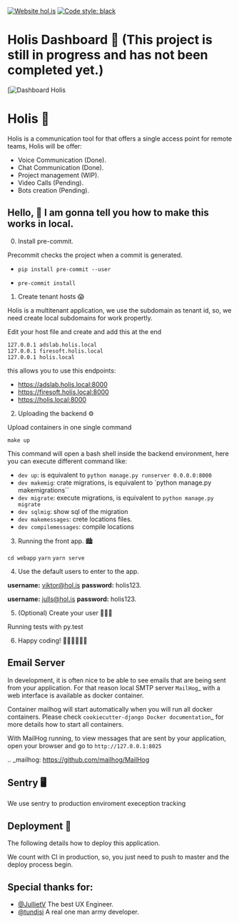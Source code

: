 [![Website hol.is](https://img.shields.io/website-up-down-green-red/http/shields.io.svg)](https://hol.is/)
[![Code style: black](https://img.shields.io/badge/code%20style-black-000000.svg)](https://github.com/psf/black)

Holis Dashboard 👋 (This project is still in progress and has not been completed yet.) 
========================

[![Dashboard Holis](https://github.com/viktorvillalobos/holis/blob/master/apps/static/images/holis-dashboard.jpg?raw=true)


Holis 👋
========================

Holis is a communication tool for that offers a single access point for remote teams, Holis will be offer:

* Voice Communication (Done).
* Chat Communication (Done).
* Project management (WIP).
* Video Calls (Pending).
* Bots creation (Pending).


## Hello, 👋 I am gonna tell you how to make this works in local.

0. Install pre-commit.

Precommit checks the project when a commit is generated.

  * `pip install pre-commit --user`

  * `pre-commit install`


1. Create tenant hosts 😱

Holis is a multitenant application, we use the subdomain as tenant id, so, we need create local subdomains for work propertly.

Edit your host file and create and add this at the end

```shell
127.0.0.1 adslab.holis.local
127.0.0.1 firesoft.holis.local
127.0.0.1 holis.local
```

this allows you to use this endpoints:

* https://adslab.holis.local:8000
* https://firesoft.holis.local:8000
* https://holis.local:8000

2. Uploading the backend ⚙️

Upload containers in one single command

`make up`

This command will open a bash shell inside the backend environment, here you can execute different command like:

* `dev up`: is equivalent to `python manage.py runserver 0.0.0.0:8000`
* `dev makemig`: crate migrations, is equivalent to `python manage.py makemigrations``
* `dev migrate`: execute migrations, is equivalent to `python manage.py migrate`
* `dev sqlmig`: show sql of the migration
* `dev makemessages`: crete locations files.
* `dev compilemessages`: compile locations

3. Running the front app. 🏙

`cd webapp`
`yarn`
`yarn serve`

4. Use the default users to enter to the app.

**username:** viktor@hol.is
**password:** holis123.

**username:** julls@hol.is
**password:** holis123.


5.  (Optional) Create your user 👨🏻‍💻

Running tests with py.test

6. Happy coding! 👨🏻‍💻👩🏻‍💻

## Email Server

In development, it is often nice to be able to see emails that are being sent from your application. For that reason local SMTP server `MailHog`_ with a web interface is available as docker container.

Container mailhog will start automatically when you will run all docker containers.
Please check `cookiecutter-django Docker documentation`_ for more details how to start all containers.

With MailHog running, to view messages that are sent by your application, open your browser and go to ``http://127.0.0.1:8025``

.. _mailhog: https://github.com/mailhog/MailHog



## Sentry 🖥

We use sentry to production enviroment exeception tracking 


## Deployment 🚀

The following details how to deploy this application.

We count with CI in production, so, you just need to push to master and the deploy process begin.

## Special thanks for:

* [@JullietV](https://github.com/JullietV) The best UX Engineer.
* [@tundisi](https://github.com/tundisi) A real one man army developer.
